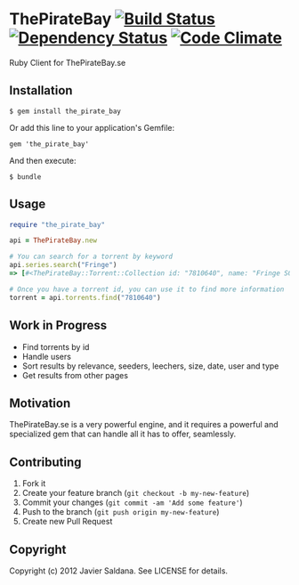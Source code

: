 # ThePirateBay [![Build Status](https://secure.travis-ci.org/jassa/the_pirate_bay.png?branch=master)](https://travis-ci.org/jassa/the_pirate_bay) [![Dependency Status](https://gemnasium.com/jassa/the_pirate_bay.png)](https://gemnasium.com/jassa/the_pirate_bay) [![Code Climate](https://codeclimate.com/badge.png)](https://codeclimate.com/github/jassa/the_pirate_bay)

Ruby Client for ThePirateBay.se

## Installation

    $ gem install the_pirate_bay

Or add this line to your application's Gemfile:

    gem 'the_pirate_bay'

And then execute:

    $ bundle

## Usage

```ruby
require "the_pirate_bay"

api = ThePirateBay.new

# You can search for a torrent by keyword
api.series.search("Fringe")
=> [#<ThePirateBay::Torrent::Collection id: "7810640", name: "Fringe S05E06 Season 5 Episode 6 HDTV x264 [GlowGaz...", seeders: "408", leechers: "116", magnet_uri: "magnet:?xt=urn:btih:0f4e3c1a4618b6d9658427e7778c602...", size: "303.89 MB", type: "Video > TV shows", uploaded_at: "Today 04:11, Size 303.89 MiB", comments_count: "2", uploader: "GlowGaze">]

# Once you have a torrent id, you can use it to find more information
torrent = api.torrents.find("7810640")
```

## Work in Progress

* Find torrents by id
* Handle users
* Sort results by relevance, seeders, leechers, size, date, user and type
* Get results from other pages

## Motivation

ThePirateBay.se is a very powerful engine, and it requires a powerful and specialized gem that can handle all it has to offer, seamlessly.

## Contributing

1. Fork it
2. Create your feature branch (`git checkout -b my-new-feature`)
3. Commit your changes (`git commit -am 'Add some feature'`)
4. Push to the branch (`git push origin my-new-feature`)
5. Create new Pull Request

## Copyright

Copyright (c) 2012 Javier Saldana. See LICENSE for details.
